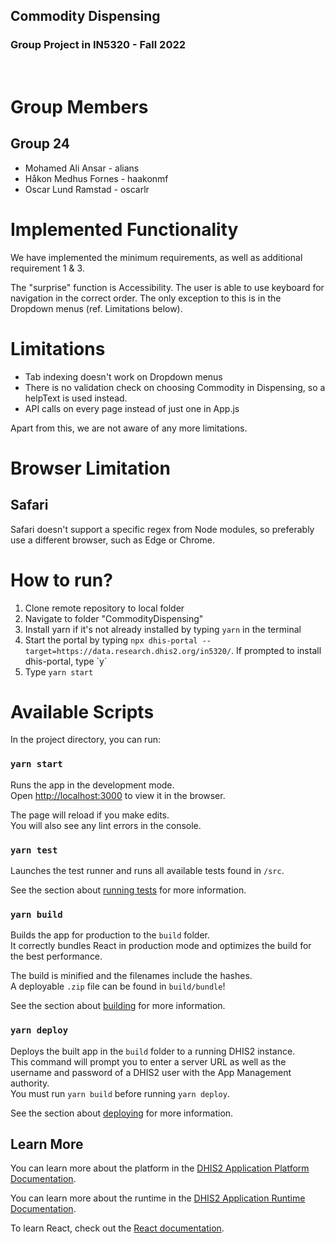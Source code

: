 ##  Commodity Dispensing
### Group Project in IN5320 - Fall 2022
&nbsp;

# Group Members
## Group 24
* Mohamed Ali Ansar - alians
* Håkon Medhus Fornes - haakonmf
* Oscar Lund Ramstad - oscarlr

# Implemented Functionality
We have implemented the minimum requirements, as well as additional requirement 1 & 3. 

The "surprise" function is Accessibility. The user is able to use keyboard for navigation in the correct order. The only exception to this is in the Dropdown menus (ref. Limitations below).

# Limitations
* Tab indexing doesn't work on Dropdown menus
* There is no validation check on choosing Commodity in Dispensing, so a helpText is used instead.
* API calls on every page instead of just one in App.js

Apart from this, we are not aware of any more limitations.

# Browser Limitation
## Safari
Safari doesn't support a specific regex from Node modules, so preferably use a different browser, such as Edge or Chrome.

# How to run?
1. Clone remote repository to local folder
2. Navigate to folder "CommodityDispensing"
3. Install yarn if it's not already installed by typing `yarn` in the terminal
4. Start the portal by typing `npx dhis-portal --target=https://data.research.dhis2.org/in5320/`. If prompted to install dhis-portal, type ´y´
5. Type `yarn start`

# Available Scripts

In the project directory, you can run:

### `yarn start`

Runs the app in the development mode.<br />
Open [http://localhost:3000](http://localhost:3000) to view it in the browser.

The page will reload if you make edits.<br />
You will also see any lint errors in the console.

### `yarn test`

Launches the test runner and runs all available tests found in `/src`.<br />

See the section about [running tests](https://platform.dhis2.nu/#/scripts/test) for more information.

### `yarn build`

Builds the app for production to the `build` folder.<br />
It correctly bundles React in production mode and optimizes the build for the best performance.

The build is minified and the filenames include the hashes.<br />
A deployable `.zip` file can be found in `build/bundle`!

See the section about [building](https://platform.dhis2.nu/#/scripts/build) for more information.

### `yarn deploy`

Deploys the built app in the `build` folder to a running DHIS2 instance.<br />
This command will prompt you to enter a server URL as well as the username and password of a DHIS2 user with the App Management authority.<br/>
You must run `yarn build` before running `yarn deploy`.<br />

See the section about [deploying](https://platform.dhis2.nu/#/scripts/deploy) for more information.

## Learn More

You can learn more about the platform in the [DHIS2 Application Platform Documentation](https://platform.dhis2.nu/).

You can learn more about the runtime in the [DHIS2 Application Runtime Documentation](https://runtime.dhis2.nu/).

To learn React, check out the [React documentation](https://reactjs.org/).

